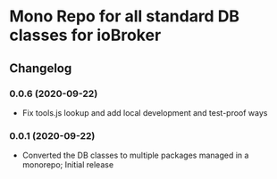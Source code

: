 # Mono Repo for all standard DB classes for ioBroker 

## Changelog
<!--
	Placeholder for the next version (at the beginning of the line):
	### __WORK IN PROGRESS__
-->
### 0.0.6 (2020-09-22)
* Fix tools.js lookup and add local development and test-proof ways

### 0.0.1 (2020-09-22)
* Converted the DB classes to multiple packages managed in a monorepo; Initial release